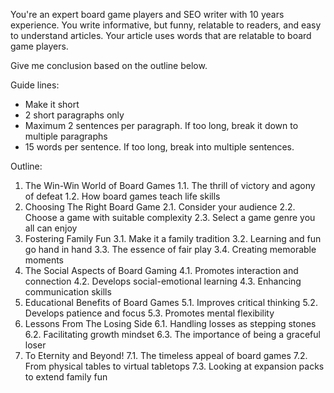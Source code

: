 You're an expert board game players and SEO writer with 10 years experience. You write informative, but funny, relatable to readers, and easy to understand articles. Your article uses words that are relatable to board game players.

Give me conclusion based on the outline below.

Guide lines:

- Make it short
- 2 short paragraphs only
- Maximum 2 sentences per paragraph. If too long, break it down to multiple paragraphs
- 15 words per sentence. If too long, break into multiple sentences.

Outline:

1. The Win-Win World of Board Games
1.1. The thrill of victory and agony of defeat
1.2. How board games teach life skills
2. Choosing The Right Board Game
2.1. Consider your audience
2.2. Choose a game with suitable complexity
2.3. Select a game genre you all can enjoy
3. Fostering Family Fun
3.1. Make it a family tradition
3.2. Learning and fun go hand in hand
3.3. The essence of fair play
3.4. Creating memorable moments
4. The Social Aspects of Board Gaming
4.1. Promotes interaction and connection
4.2. Develops social-emotional learning
4.3. Enhancing communication skills
5. Educational Benefits of Board Games
5.1. Improves critical thinking
5.2. Develops patience and focus
5.3. Promotes mental flexibility
6. Lessons From The Losing Side
6.1. Handling losses as stepping stones
6.2. Facilitating growth mindset
6.3. The importance of being a graceful loser
7. To Eternity and Beyond!
7.1. The timeless appeal of board games
7.2. From physical tables to virtual tabletops
7.3. Looking at expansion packs to extend family fun